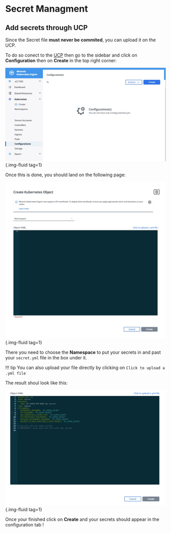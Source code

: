 # Secret Managment
## Add secrets through UCP

Since the Secret file **must never be commited**, you can upload it on the UCP.

To do so conect to the [UCP](https://kube9-dev.fr.world.socgen/) then go to the sidebar and click on **Configuration** then on **Create** in the top right corner:

![](../../assets/images/docs/k8s/add_secrets/K8S_Create_Config.png){.img-fluid tag=1}

Once this is done, you should land on the following page:

![](../../assets/images/docs/k8s/add_secrets/K8S_Input_Secrets.png){.img-fluid tag=1}

There you need to choose the **Namespace** to put your secrets in and past your `secret.yml` file in the box under it. 

!!! tip
    You can also upload your file directly by clicking on `Click to upload a .yml file`

The result shoul look like this:

![](../../assets/images/docs/k8s/add_secrets/K8S_Input_Secrets_Filled.png){.img-fluid tag=1}

Once your finished click on **Create** and your secrets should appear in the configuration tab !
